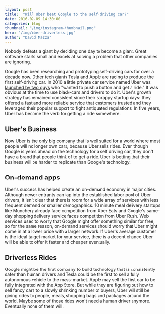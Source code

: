 ```yaml
---
layout: post
title:  "Will Uber beat Google to the self-driving car?"
date: 2016-02-09 14:30:00
categories: blog
thumbnail: "/img/instagram-thumbnail.png"
hero: "/img/uber-driverless.jpg"
author: "David Mazza"
---
```


Nobody defeats a giant by deciding one day to become a giant. Great software starts small and excels at solving a problem that other companies are ignoring.

Google has been researching and prototyping self-driving cars for over a decade now. Other tech giants Tesla and Apple are racing to produce the first self-driving car. In 2010 a little private car service named Uber was [launched by two guys](https://newsroom.uber.com/5-years-travis-kalanick/) who "wanted to push a button and get a ride." It was obvious at the time to use black-cars and drivers to do it. Uber's growth strategy has remained consistent since their scrappy startup days: they offered a fast and more reliable service that customers trusted and they leveraged their popular support to fight antiquated regulations. In five years, Uber has become the verb for getting a ride somewhere.

## Uber's Business

Now Uber is the only big company that is well suited for a world where most people will no longer own cars, because Uber sells rides. Even though Google is years ahead on the technology for a self driving car, they don't have a brand that people think of to get a ride. Uber is betting that their business will be harder to replicate than Google's technology.

## On-demand apps

Uber's success has helped create an on-demand economy in major cities. Although newer entrants can tap into the established labor pool of Uber drivers, it isn't clear that there is room for a wide array of services with less frequent demand or smaller demographics. 10 minute meal delivery startups like Munchery already face competition from Uber Eats and Google's same-day shopping delivery service faces competition from Uber Rush. Web services used to worry that Google might offer something similar for free, so for the same reason, on-demand services should worry that Uber might come in at a lower price with a larger network. If Uber's average customer is the ideal target market for your service, there is a decent chance Uber will be able to offer it faster and cheaper eventually.

## Driverless Rides

Google might be the first company to build technology that is consistently safer than human drivers and Tesla could be the first to sell a fully autonomous vehicle to the mass-market. Apple may sell the first car to be fully integrated with the App Store. But while they are figuring out how to sell fancy cars to a slowly shrinking number of buyers, Uber will still be giving rides to people, meals, shopping bags and packages around the world. Maybe some of those rides won't need a human driver anymore. Eventually none of them will.
